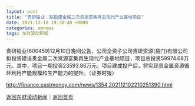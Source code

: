 ```yaml
---
layout: post
title: "贵研铂业：拟投建金属二次资源富集再生现代产业基地项目"
date: 2021-12-10 19:38:40 +0800
categories: emnews
tags: 东财滚动新闻
---
```


贵研铂业(600459)12月10日晚间公告，公司全资子公司贵研资源(易门)有限公司拟投资建设贵金属二次资源富集再生现代产业基地项目，项目总投资59974.68万元。其中，项目一期投资23593.86万元。项目建成投产后，将实现贵金属资源循环利用产能规模和生产能力的提升。（证券时报）

<http://finance.eastmoney.com/news/1354,202112102210251390.html>

[返回东财滚动新闻](//finews.withounder.com/emnews/)｜[返回首页](//finews.withounder.com/)